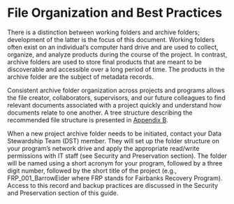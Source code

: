 # File Organization and Best Practices

There is a distinction between working folders and archive folders; development of the latter is the focus of this document. Working folders often exist on an individual’s computer hard drive and are used to collect, organize, and analyze products during the course of the project. In contrast, archive folders are used to store final products that are meant to be discoverable and accessible over a long period of time. The products in the archive folder are the subject of metadata records. 

Consistent archive folder organization across projects and programs allows the file creator, collaborators, supervisors, and our future colleagues to find relevant documents associated with a project quickly and understand how documents relate to one another. A tree structure describing the recommended file structure is presented in [Appendix B](../appendix-b-tree-structure-for-file-organization-of-the-archive-record.md). 

When a new project archive folder needs to be initiated, contact your Data Stewardship Team \(DST\) member. They will set up the folder structure on your program’s network drive and apply the appropriate read/write permissions with IT staff \(see Security and Preservation section\). The folder will be named using a short acronym for your program, followed by a three digit number, followed by the short title of the project \(e.g., FRP\_001\_BarrowEider where FRP stands for Fairbanks Recovery Program\). Access to this record and backup practices are discussed in the Security and Preservation section of this guide.  



